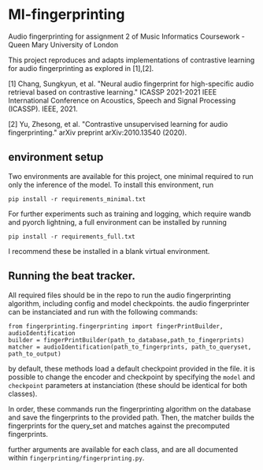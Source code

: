 # MI-fingerprinting
Audio fingerprinting for assignment 2 of Music Informatics Coursework - Queen Mary University of London

This project reproduces and adapts implementations of contrastive learning for audio fingerprinting as explored in [1],[2].

[1] Chang, Sungkyun, et al. "Neural audio fingerprint for high-specific audio retrieval based on contrastive learning." ICASSP 2021-2021 IEEE International Conference on Acoustics, Speech and Signal Processing (ICASSP). IEEE, 2021.

[2] Yu, Zhesong, et al. "Contrastive unsupervised learning for audio fingerprinting." arXiv preprint arXiv:2010.13540 (2020).

## environment setup

Two environments are available for this project, one minimal required to run only the inference of the model. To install this environment, run

    pip install -r requirements_minimal.txt

For further experiments such as training and logging, which require wandb and pyorch lightning, a full environment can be installed by running 

    pip install -r requirements_full.txt

I recommend these be installed in a blank virtual environment.

## Running the beat tracker.

All required files should be in the repo to run the audio fingerprinting algorithm, including config and model checkpoints. the audio fingerprinter can be instanciated and run with the following commands:

    from fingerprinting.fingerprinting import fingerPrintBuilder, audioIdentification
    builder = fingerPrintBuilder(path_to_database,path_to_fingerprints)
    matcher = audioIdentification(path_to_fingerprints, path_to_queryset, path_to_output)

by default, these methods load a default checkpoint provided in the file. it is possible to change the encoder and checkpoint by specifying the ```model``` and ```checkpoint``` parameters at instanciation (these should be identical for both classes).

In order, these commands run the fingerprinting algorithm on the database and save the fingerprints to the provided path. Then, the matcher builds the fingerprints for the query_set and matches against the precomputed fingerprints. 

further arguments are available for each class, and are all documented within ```fingerprinting/fingerprinting.py```. 
